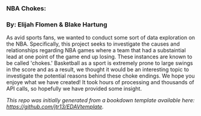 
### NBA Chokes:

### By: Elijah Flomen & Blake Hartung

As avid sports fans, we wanted to conduct some sort of data exploration on the NBA. Specifically, this project seeks to investigate the causes and relationships regarding NBA games where a team that had a substaintial lead at one point of the game end up losing. These instances are known to be called 'chokes.' Basketball as a sport is extremely prone to large swings in the score and as a result, we thought it would be an interesting topic to investigate the potential reasons behind these choke endings. We hope you enjoye what we have created! It took hours of processing and thousands of API calls, so hopefully we have provided some insight.

*This repo was initially generated from a bookdown template available here: https://github.com/jtr13/EDAVtemplate.*	




